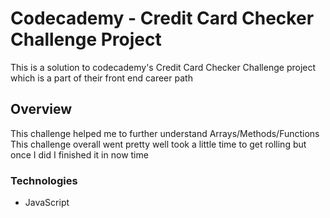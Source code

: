 # Codecademy - Credit Card Checker Challenge Project

This is a solution to codecademy's Credit Card Checker Challenge project which is a part of their front end career path

## Overview
This challenge helped me to further understand Arrays/Methods/Functions
This challenge overall went pretty well took a little time to get rolling but once I did I finished it in now time

### Technologies
- JavaScript
